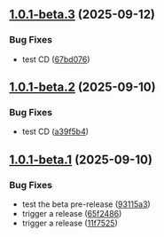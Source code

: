 ## [1.0.1-beta.3](https://github.com/rrivirr/rriv-firmware/compare/v1.0.1-beta.2...v1.0.1-beta.3) (2025-09-12)


### Bug Fixes

* test CD ([67bd076](https://github.com/rrivirr/rriv-firmware/commit/67bd0769a519264450753dedd31975973180031e))

## [1.0.1-beta.2](https://github.com/rrivirr/rriv-rust/compare/v1.0.1-beta.1...v1.0.1-beta.2) (2025-09-10)


### Bug Fixes

* test CD ([a39f5b4](https://github.com/rrivirr/rriv-rust/commit/a39f5b435ff836e421f0a82ae84219bd2533bf21))

## [1.0.1-beta.1](https://github.com/rrivirr/rriv-rust/compare/v1.0.0...v1.0.1-beta.1) (2025-09-10)


### Bug Fixes

* test the beta pre-release ([93115a3](https://github.com/rrivirr/rriv-rust/commit/93115a3d5b1867ed359b8fe325b06e18f42401c7))
* trigger a release ([65f2486](https://github.com/rrivirr/rriv-rust/commit/65f2486243fc51a1cef4a2ee70f9131e584e1d1c))
* trigger a release ([11f7525](https://github.com/rrivirr/rriv-rust/commit/11f7525490e947f68514b272572729732b538a33))
